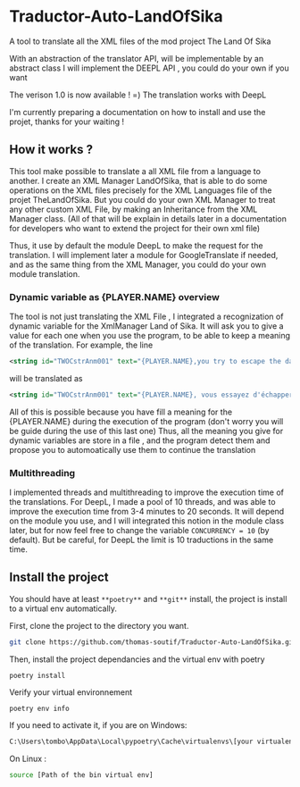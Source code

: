 # Traductor-Auto-LandOfSika

A tool to translate all the XML files of the mod project The Land Of Sika

With an abstraction of the translator API, will be implementable by an abstract class
I will implement the DEEPL API , you could do your own if you want

The verison 1.0 is now available ! =) The translation works with DeepL

I'm currently preparing a documentation on how to install and use the projet, thanks for your waiting !

## How it works ?

This tool make possible to translate a all XML file from a language to another. I create an XML Manager LandOfSika, that is able to do some operations on the XML files precisely for the XML Languages file of the projet TheLandOfSika. But you could do your own XML Manager to treat any other custom XML File, by making an Inheritance
from the XML Manager class. (All of that will be explain in details later in a documentation for developers who want to extend the project for their own xml file)

Thus, it use by default the module DeepL to make the request for the translation. I will implement later a module for GoogleTranslate if needed, and as the same thing from the XML Manager, you could do your own module translation.

### Dynamic variable as {PLAYER.NAME} overview

The tool is not just translating the XML File , I integrated a recognization of dynamic variable for the XmlManager Land of Sika. It will ask you to give a value for each one when you use the program, to be able to keep a meaning of the translation. For example, the line

```xml
<string id="TWOCstrAnm001" text="{PLAYER.NAME},you try to escape the darkness" />
 ```

will be translated as 

```xml
<string id="TWOCstrAnm001" text="{PLAYER.NAME}, vous essayez d'échapper à l'obscurité" />
```

All of this is possible because you have fill a meaning for the {PLAYER.NAME} during the execution of the program (don't worry you will be guide during the use of this last one)
Thus, all the meaning you give for dynamic variables are store in a file , and the program detect them and propose you to automoatically use them to continue the translation

### Multithreading

I implemented threads and multithreading to improve the execution time of the translations. For DeepL, I made a pool of 10 threads, and was able to improve the execution time from 3-4 minutes to 20 seconds. It will depend on the module you use, and I will integrated this notion in the module class later, but for now feel free to change the variable `CONCURRENCY = 10` (by default). But be careful, for DeepL the limit is 10 traductions in the same time.



## Install the project

You should have at least `**poetry**` and `**git**` install, the project is install to a virtual env automatically.

First, clone the project to the directory you want.

```bash
git clone https://github.com/thomas-soutif/Traductor-Auto-LandOfSika.git
```

Then, install the project dependancies and the virtual env with poetry

```
poetry install
```

Verify your virtual environnement

```
poetry env info
```
If you need to activate it, if you are on Windows:

```cmd
C:\Users\tombo\AppData\Local\pypoetry\Cache\virtualenvs\[your virtualenv created]\activate
```
On Linux :
```bash
source [Path of the bin virtual env]
```

